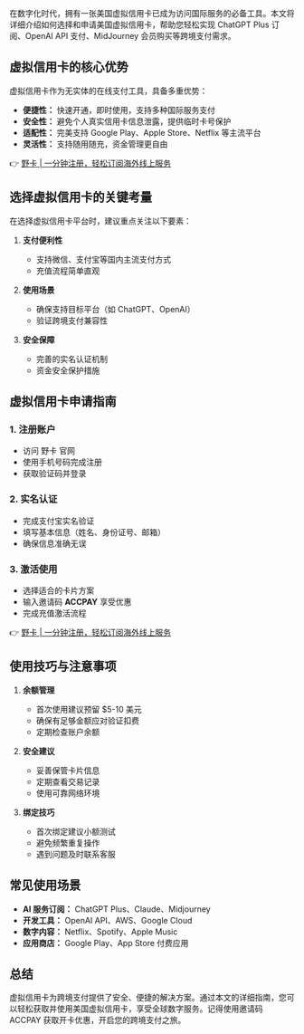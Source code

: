在数字化时代，拥有一张美国虚拟信用卡已成为访问国际服务的必备工具。本文将详细介绍如何选择和申请美国虚拟信用卡，帮助您轻松实现 ChatGPT Plus 订阅、OpenAI API 支付、MidJourney 会员购买等跨境支付需求。

## 虚拟信用卡的核心优势

虚拟信用卡作为无实体的在线支付工具，具备多重优势：

- **便捷性：** 快速开通，即时使用，支持多种国际服务支付
- **安全性：** 避免个人真实信用卡信息泄露，提供临时卡号保护
- **适配性：** 完美支持 Google Play、Apple Store、Netflix 等主流平台
- **灵活性：** 支持随用随充，资金管理更自由

👉 [野卡 | 一分钟注册，轻松订阅海外线上服务](https://bit.ly/bewildcard)

## 选择虚拟信用卡的关键考量

在选择虚拟信用卡平台时，建议重点关注以下要素：

1. **支付便利性**
   - 支持微信、支付宝等国内主流支付方式
   - 充值流程简单直观

2. **使用场景**
   - 确保支持目标平台（如 ChatGPT、OpenAI）
   - 验证跨境支付兼容性

3. **安全保障**
   - 完善的实名认证机制
   - 资金安全保护措施

## 虚拟信用卡申请指南

### 1. 注册账户
- 访问 野卡 官网
- 使用手机号码完成注册
- 获取验证码并登录

### 2. 实名认证
- 完成支付宝实名验证
- 填写基本信息（姓名、身份证号、邮箱）
- 确保信息准确无误

### 3. 激活使用
- 选择适合的卡片方案
- 输入邀请码 **ACCPAY** 享受优惠
- 完成充值激活流程

👉 [野卡 | 一分钟注册，轻松订阅海外线上服务](https://bit.ly/bewildcard)

## 使用技巧与注意事项

1. **余额管理**
   - 首次使用建议预留 $5-10 美元
   - 确保有足够金额应对验证扣费
   - 定期检查账户余额

2. **安全建议**
   - 妥善保管卡片信息
   - 定期查看交易记录
   - 使用可靠网络环境

3. **绑定技巧**
   - 首次绑定建议小额测试
   - 避免频繁重复操作
   - 遇到问题及时联系客服

## 常见使用场景

- **AI 服务订阅：** ChatGPT Plus、Claude、Midjourney
- **开发工具：** OpenAI API、AWS、Google Cloud
- **数字内容：** Netflix、Spotify、Apple Music
- **应用商店：** Google Play、App Store 付费应用

## 总结

虚拟信用卡为跨境支付提供了安全、便捷的解决方案。通过本文的详细指南，您可以轻松获取并使用美国虚拟信用卡，享受全球数字服务。记得使用邀请码 ACCPAY 获取开卡优惠，开启您的跨境支付之旅。